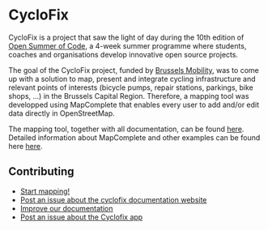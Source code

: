 # CycloFix

CycloFix is a project that saw the light of day during the 10th edition of [Open Summer of Code](https://summerofcode.be), a 4-week summer programme where students, coaches and organisations develop innovative open source projects.

The goal of the CycloFix project, funded by [Brussels Mobility](https://mobilite-mobiliteit.brussels/en), was to come up with a solution to map, present and integrate cycling infrastructure and relevant points of interests (bicycle pumps, repair stations, parkings, bike shops, ...) in the Brussels Capital Region. Therefore, a mapping tool was developped using MapComplete that enables every user to add and/or edit data directly in OpenStreetMap.

The mapping tool, together with all documentation, can be found [here](https://cyclofix.osm.be). Detailed information about MapComplete and other examples can be found here [here](https://github.com/pietervdvn/MapComplete).

## Contributing

* [Start mapping!](https://pietervdvn.github.io/MapComplete/cyclofix.html)
* [Post an issue about the cyclofix documentation website](https://github.com/osmbe/cyclofix-website/issues/new)
* [Improve our documentation](https://github.com/osmbe/cyclofix-website/tree/master/content/docs)
* [Post an issue about the Cyclofix app](https://github.com/pietervdvn/MapComplete/issues/new)
